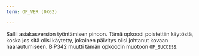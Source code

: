 ```yaml
---
term: OP_VER (0X62)

---
```

Sallii asiakasversion työntämisen pinoon. Tämä opkoodi poistettiin käytöstä, koska jos sitä olisi käytetty, jokainen päivitys olisi johtanut kovaan haarautumiseen. BIP342 muutti tämän opkoodin muotoon `OP_SUCCESS`.